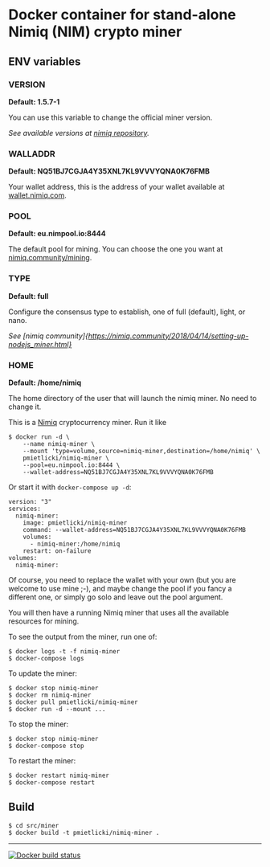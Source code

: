 # Docker container for stand-alone Nimiq (NIM) crypto miner

## ENV variables
### VERSION
**Default: 1.5.7-1**

You can use this variable to change the official miner version. 

*See available versions at [nimiq repository](https://repo.nimiq.com/deb/pool/stable/main/n/nimiq/).*

### WALLADDR
**Default: NQ51BJ7CGJA4Y35XNL7KL9VVVYQNA0K76FMB**

Your wallet address, this is the address of your wallet available at [wallet.nimiq.com](https://wallet.nimiq.com/).

### POOL
**Default: eu.nimpool.io:8444**

The default pool for mining. You can choose the one you want at [nimiq.community/mining](https://nimiq.community/mining.html).

### TYPE
**Default: full**

Configure the consensus type to establish, one of full (default), light, or nano.

*See [nimiq community]{https://nimiq.community/2018/04/14/setting-up-nodejs_miner.html}*

### HOME
**Default: /home/nimiq**

The home directory of the user that will launch the nimiq miner. No need to change it.

This is a [Nimiq](https://nimiq.com) cryptocurrency miner.  Run it like

    $ docker run -d \
        --name nimiq-miner \
        --mount 'type=volume,source=nimiq-miner,destination=/home/nimiq' \
        pmietlicki/nimiq-miner \
        --pool=eu.nimpool.io:8444 \
        --wallet-address=NQ51BJ7CGJA4Y35XNL7KL9VVVYQNA0K76FMB

Or start it with `docker-compose up -d`:

    version: "3"
    services:
      nimiq-miner:
        image: pmietlicki/nimiq-miner
        command: --wallet-address=NQ51BJ7CGJA4Y35XNL7KL9VVVYQNA0K76FMB
        volumes:
          - nimiq-miner:/home/nimiq
        restart: on-failure
    volumes:
      nimiq-miner:

Of course, you need to replace the wallet with your own (but you are welcome to use mine ;-), and maybe change the pool if you fancy a different one, or simply go solo and leave out the pool argument.

You will then have a running Nimiq miner that uses all the available resources for mining.

To see the output from the miner, run one of:

    $ docker logs -t -f nimiq-miner
    $ docker-compose logs

To update the miner:

    $ docker stop nimiq-miner
    $ docker rm nimiq-miner
    $ docker pull pmietlicki/nimiq-miner
    $ docker run -d --mount ...

To stop the miner:

    $ docker stop nimiq-miner
    $ docker-compose stop

To restart the miner:

    $ docker restart nimiq-miner
    $ docker-compose restart

## Build

    $ cd src/miner
    $ docker build -t pmietlicki/nimiq-miner .

----

[![Docker build status](https://img.shields.io/docker/build/pmietlicki/nimiq-miner.svg)](https://hub.docker.com/r/pmietlicki/nimiq-miner/builds/)
